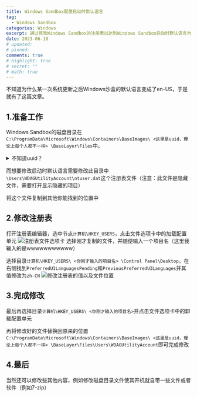 ```yaml
---
title: Windows Sandbox配置启动时默认语言
tag:
  - Windows Sandbox
categories: Windows
excerpt: 通过修改Windows Sandbox的注册表以达到Windows Sandbox启动时默认语言为zh-CN的效果
date: 2023-06-18
# updated: 
# pinned: 
comments: true
# highlight: true
# secret: ""
# math: true
---
```

不知道为什么某一次系统更新之后Windows沙盒的默认语言变成了en-US，于是就有了这篇文章。

## 1.准备工作

Windows Sandbox的磁盘目录在`C:\ProgramData\Microsoft\Windows\Containers\BaseImages\ <这里是uuid，理论上每个人都不一样> \BaseLayer\Files`中。

<details>
  <summary>不知道uuid？</summary><blockquote>
  有没有一种可能，就是<code>C:\ProgramData\Microsoft\Windows\Containers\BaseImages\</code>这个目录下只有一个文件夹，而这个文件夹的名字就是uuid命名的
</blockquote></details>

而想要修改启动时默认语言需要修改此目录中`\Users\WDAGUtilityAccount\ntuser.dat`这个注册表文件（注意：此文件是隐藏文件，需要打开显示隐藏的项目）

将这个文件复制到其他你能找到的位置中

## 2.修改注册表

打开注册表编辑器，选中节点`计算机\HKEY_USERS`，点击文件选项卡中的加载配置单元
![注册表文件选项卡](/images/WindowsSandbox-Languages/1.webp)
选择刚才复制的文件，并随便输入一个项目名（这里我输入的是wwwwwwwwwww）

选择目录`计算机\HKEY_USERS\ <你刚才输入的项目名> \Control Panel\Desktop`，在右侧找到`PreferredUILanguagesPending`和`PreviousPreferredUILanguages`并其值修改为`zh-CN`
![修改注册表的值以及文件位置](/images/WindowsSandbox-Languages/2.png)

## 3.完成修改

最后再选择目录`计算机\HKEY_USERS\ <你刚才输入的项目名>`并点击文件选项卡中的卸载配置单元

再将修改好的文件替换回原来的位置`C:\ProgramData\Microsoft\Windows\Containers\BaseImages\ <这里是uuid，理论上每个人都不一样> \BaseLayer\Files\Users\WDAGUtilityAccount`即可完成修改

## 4.最后

当然还可以修改些其他内容，例如修改磁盘目录文件使其开机就自带一些文件或者软件（例如7-zip）
